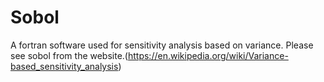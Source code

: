 # Sobol
A fortran software used for sensitivity analysis  based on variance.
Please see sobol from the website.(https://en.wikipedia.org/wiki/Variance-based_sensitivity_analysis)

